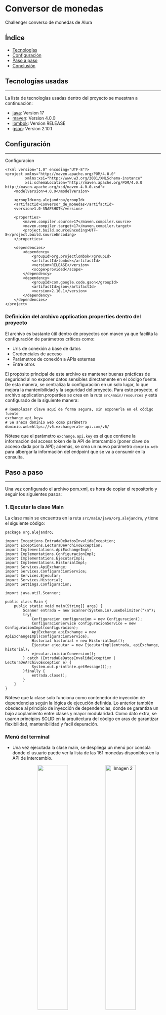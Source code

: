 # Conversor de monedas
Challenger converso de monedas de Alura

## Índice
- [Tecnologías](#tecnologias_usadas)
- [Configuración](#configuracion)
- [Paso a paso](#paso_paso)
- [Conclusión](#conclusion)

## Tecnologías usadas 
***
La lista de tecnologías usadas dentro del proyecto se muestran a continuación:
* [java](https://www.oracle.com/java/technologies/javase/jdk17-archive-downloads.html): Version 17
* [maven](https://www.oracle.com/java/technologies/javase/jdk17-archive-downloads.html): Version 4.0.0
* [lombok](https://mvnrepository.com/artifact/org.projectlombok/lombok): Version RELEASE
* [gson](https://mvnrepository.com/artifact/com.google.code.gson/gson/2.10.1): Version 2.10.1

## Configuración
***
Configuracion

```
<?xml version="1.0" encoding="UTF-8"?>
<project xmlns="http://maven.apache.org/POM/4.0.0"
         xmlns:xsi="http://www.w3.org/2001/XMLSchema-instance"
         xsi:schemaLocation="http://maven.apache.org/POM/4.0.0 http://maven.apache.org/xsd/maven-4.0.0.xsd">
    <modelVersion>4.0.0</modelVersion>

    <groupId>org.alejandro</groupId>
    <artifactId>Conversor_de_monedas</artifactId>
    <version>1.0-SNAPSHOT</version>

    <properties>
        <maven.compiler.source>17</maven.compiler.source>
        <maven.compiler.target>17</maven.compiler.target>
        <project.build.sourceEncoding>UTF-8</project.build.sourceEncoding>
    </properties>

    <dependencies>
        <dependency>
            <groupId>org.projectlombok</groupId>
            <artifactId>lombok</artifactId>
            <version>RELEASE</version>
            <scope>provided</scope>
        </dependency>
        <dependency>
            <groupId>com.google.code.gson</groupId>
            <artifactId>gson</artifactId>
            <version>2.10.1</version>
        </dependency>
    </dependencies>
</project>
```
### Definición del archivo application.properties dentro del proyecto
El archivo es bastante útil dentro de proyectos con maven ya que facilita la configuración de parámetros críticos como: 

- Urls de conexión a base de datos
- Credenciales de acceso
- Parámetros de conexión a APIs externas
- Entre otros

El propósito principal de este archivo es mantener buenas prácticas de seguridad al no exponer datos sensibles directamente en el código fuente. De esta manera, se centraliza la configuración en un solo lugar, lo que mejora la mantenibilidad y la seguridad del proyecto. Para este proyecto, el archivo application.properties se crea en la ruta ```src/main/resources``` y está configurado de la siguiente manera:

```
# Reemplazar clave aquí­ de forma segura, sin exponerla en el código fuente
exchange.api.key=
# Se anexa dominio web como parámetro
dominio.web=https://v6.exchangerate-api.com/v6/
```

Nótese que el parámetro ```exchange.api.key``` es el que contiene la información del access token de la API de intercambio (poner clave de acceso dada por la API); además, se crea un nuevo parámetro ```dominio.web``` para albergar la información del endpoint que se va a consumir en la consulta.

## Paso a paso
***
Una vez configurado el archivo pom.xml, es hora de copiar el repositorio y seguir los siguientes pasos:

### 1. Ejecutar la clase Main
La clase main se encuentra en la ruta ```src/main/java/org.alejandro```, y tiene el siguiente código:

```
package org.alejandro;

import Exceptions.EntradaDeDatosInvalidaException;
import Exceptions.LecturaDeArchivoException;
import Implementations.ApiExchangeImpl;
import Implementations.ConfiguracionImpl;
import Implementations.EjecutarImpl;
import Implementations.HistorialImpl;
import Services.ApiExchange;
import Services.ConfiguracionService;
import Services.Ejecutar;
import Services.Historial;
import Settings.Configuracion;

import java.util.Scanner;

public class Main {
    public static void main(String[] args) {
        Scanner entrada = new Scanner(System.in).useDelimiter("\n");
        try{
            Configuracion configuracion = new Configuracion();
            ConfiguracionService configuracionService = new ConfiguracionImpl(configuracion);
            ApiExchange apiExchange = new ApiExchangeImpl(configuracionService);
            Historial historial = new HistorialImpl();
            Ejecutar ejecutar = new EjecutarImpl(entrada, apiExchange, historial);
            ejecutar.iniciarConversion();
        } catch (EntradaDeDatosInvalidaException | LecturaDeArchivoException e) {
            System.out.println(e.getMessage());;
        }finally {
            entrada.close();
        }
    }
}
```

Nótese que la clase solo funciona como contenedor de inyección de dependencias según la lógica de ejecución definida. Lo anterior también obedece al principio de inyección de dependencias, donde se garantiza un bajo acoplamiento entre clases y mayor modularidad. Como dato extra, se usaron principios SOLID en la arquitectura del código en aras de garantizar flexibilidad, mantenibilidad y facil depuración.

### Menú del terminal
- Una vez ejecutada la clase main, se despliega un menú por consola donde el usuario puede ver la lista de las 161 monedas disponibles en la API de intercambio.

  <p align="center">
    <img src="https://github.com/user-attachments/assets/b947cc51-36db-43a9-b835-908d21957eda" width="45%">
    <img src="https://github.com/user-attachments/assets/d87d9ba8-3c13-4c27-9db8-953504ddb81c" alt="Imagen 2" width="45%">
  </p>
  
  **Nota:** Por temas de espacio, se anexan dos imagenes ilustrativas sobre la lista de monedas para realizar intercambio

- Al final de la lista de monedas, se le pedirá al usuario ingresar, de acuerdo a la numeración de monedas del menú, el número de la moneda base, y el número de moneda a la que desea convertir. Una vez digitados los números, se mostrará por consola el resultado de la conversión y la hora en la que se hizo el registro. A continuación se muestra una imagen ilustrativa del proceso:

  ![4](https://github.com/user-attachments/assets/ee825aa2-9a50-403f-a348-102bd9cce52a)

- Al realizar la conversión de monedas, el usuario podrá tomar la opción de seguir realizando mas conversiones, o salir.
  
  ![5](https://github.com/user-attachments/assets/df5603f7-e441-4b2f-8d40-4a1441fb2aed)
  
- Cada vez que se realiza una conversión, el registro queda grabado en un archivo llamado ```historial_conversiones.txt```, el cual se encuentra en la ruta ```src/main/resources```  del proyecto maven.

  ![7](https://github.com/user-attachments/assets/43a69b49-b682-472d-abf5-afbd442327de)

  Al abrirlo nos encontraremos con el historial de registro de todas las conversiones realizadas por el usuario, con fecha y hora exacta.

  ![8](https://github.com/user-attachments/assets/be3d4202-fb79-40b2-8cee-5fc6f911af06)

- Si el usuario desea salir del menú de conversiones, el programa le pedirá si desea ver el historial de registros en la consola. En caso tal de hacerlo, se llamara el fichero ```historial_conversiones.txt``` y se mostrará en pantalla el resultado de las consultas.

  ![6](https://github.com/user-attachments/assets/826147fc-ac1f-4aee-b0d2-67cbfbfa7369)

## Conclusión
***
Aunque en este challenge aplicamos los conceptos de la progreamación orientada a objetos, tampoco se descartaron otras prácticas sobre arquitectura de software. Si bien, a nivel básico se pudo implementar principios SOLID, inyección de dependencias, entre otros; queda aún mucho por aprender en este nuevo desafío con Alura-Oracle. Espero con ansias seguir aprendiendo, y como no, seguir aportando conocimiento a la comunidad en general. Ojalá este repositorio pueda ser de gran ayuda, y tal vez podemos mejorarlo entre todos!!
